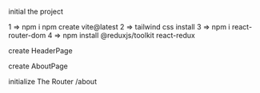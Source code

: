 initial the project

1 =>    npm i npm create vite@latest
2 =>    tailwind css install
3 =>    npm i react-router-dom
4 =>    npm install @reduxjs/toolkit react-redux

create HeaderPage

create AboutPage

initialize The Router   /about                <About/>

